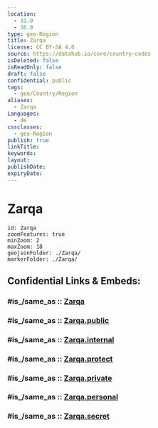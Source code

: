 ```yaml
---
location:
  - 31.9
  - 36.9
type: geo-Region
title: Zarqa
license: CC BY-SA 4.0
source: https://datahub.io/core/country-codes
isDeleted: false
isReadOnly: false
draft: false
confidential: public
tags:
  - geo/Country/Region
aliases:
  - Zarqa
Languages:
  - de
cssclasses:
  - geo-Region
publish: true
linkTitle:
keywords:
layout:
publishDate:
expiryDate:
---
```


# Zarqa

```leaflet
id: Zarqa
zoomFeatures: true 
minZoom: 2 
maxZoom: 18
geojsonFolder: ./Zarqa/
markerFolder: ./Zarqa/
```


## Confidential Links & Embeds: 

### #is_/same_as :: [Zarqa](/_Standards/Earth/Continent/Asia/Asia~West/Jordan/Governorates~Jordan/Zarqa.md) 

### #is_/same_as :: [Zarqa.public](/_public/Earth/Continent/Asia/Asia~West/Jordan/Governorates~Jordan/Zarqa.public.md) 

### #is_/same_as :: [Zarqa.internal](/_internal/Earth/Continent/Asia/Asia~West/Jordan/Governorates~Jordan/Zarqa.internal.md) 

### #is_/same_as :: [Zarqa.protect](/_protect/Earth/Continent/Asia/Asia~West/Jordan/Governorates~Jordan/Zarqa.protect.md) 

### #is_/same_as :: [Zarqa.private](/_private/Earth/Continent/Asia/Asia~West/Jordan/Governorates~Jordan/Zarqa.private.md) 

### #is_/same_as :: [Zarqa.personal](/_personal/Earth/Continent/Asia/Asia~West/Jordan/Governorates~Jordan/Zarqa.personal.md) 

### #is_/same_as :: [Zarqa.secret](/_secret/Earth/Continent/Asia/Asia~West/Jordan/Governorates~Jordan/Zarqa.secret.md)

